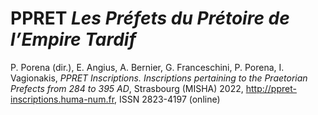 # PPRET *Les Préfets du Prétoire de l’Empire Tardif*
P. Porena (dir.), E. Angius, A. Bernier, G. Franceschini, P. Porena, I. Vagionakis, *PPRET Inscriptions. Inscriptions pertaining to the Praetorian Prefects from 284 to 395 AD*, Strasbourg (MISHA) 2022, http://ppret-inscriptions.huma-num.fr, ISSN 2823-4197 (online)
